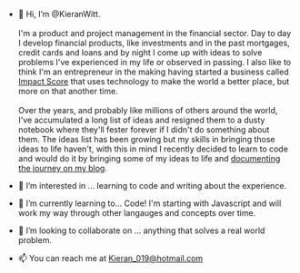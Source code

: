 - 👋 Hi, I’m @KieranWitt.
<br></br>
I'm a product and project management in the financial sector. Day to day I develop financial products, like investments and in the past mortgages, credit cards and loans and by night I come up with ideas to solve problems I've experienced in my life or observed in passing.
I also like to think I'm an entrepreneur in the making having started a business called [Impact Score](https://impactscore.co.uk/) that uses technology to make the world a better place, but more on that another time. 
<br></br>
Over the years, and probably like millions of others around the world, I've accumulated a long list of ideas and resigned them to a dusty notebook 
where they'll fester forever if I didn't do something about them. The ideas list has been growing but my skills in bringing those ideas to life haven't, 
with this in mind I recently decided to learn to code and would do it by bringing some of my ideas to life and [documenting the journey on my blog](https://kieranwitt.com/).

- 👀 I’m interested in ... learning to code and writing about the experience. 
- 🌱 I’m currently learning to... Code! I'm starting with Javascript and will work my way through other langauges and concepts over time. 
- 💞️ I’m looking to collaborate on ... anything that solves a real world problem. 
- 📫 You can reach me at Kieran_019@hotmail.com

<!---
KieranWitt/KieranWitt is a ✨ special ✨ repository because its `README.md` (this file) appears on your GitHub profile.
You can click the Preview link to take a look at your changes.
--->
